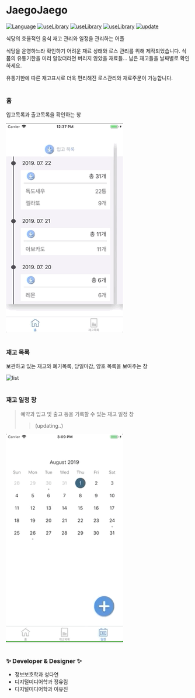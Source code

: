 # JaegoJaego
[![Language](https://img.shields.io/badge/Language-Swift-blue.svg)](https://paper.dropbox.com/doc/National-Petition-Analysis--AWBChEBfGCjv1j~TH2oJMUKbAg-RYdzoQNc8lAHVcDucJu1K)
[![useLibrary](https://img.shields.io/badge/usedLibrary-FSCalendar-green.svg)](https://github.com/WenchaoD/FSCalendar)
[![useLibrary](https://img.shields.io/badge/usedLibrary-BetterSegmentedControl-lightgray.svg)](https://github.com/gmarm/BetterSegmentedControl)
[![useLibrary](https://img.shields.io/badge/usedLibrary-SWTableViewCell-yellow.svg)](https://github.com/CEWendel/SWTableViewCell)
[![update](https://img.shields.io/badge/updated-2019.8.1-red.svg)]()

식당의 효율적인 음식 재고 관리와 일정을 관리하는 어플

식당을 운영하느라 확인하기 어려운 재료 상태와 로스 관리를 위해 제작되었습니다. 
식품의 유통기한을 미리 알았더라면 버리지 않았을 재료들... 남은 재고들을 날짜별로 확인하세요.

유통기한에 따른 재고표시로 더욱 편리해진 로스관리와 재료주문이 가능합니다.

#

### 홈
입고목록과 출고목록을 확인하는 창

![home](videos/home320.gif)   

#

### 재고 목록
보관하고 있는 재고와 폐기목록, 당일마감, 양호 목록을 보여주는 창

![list](videos/list320.gif)

#

### 재고 일정 창 
> 예약과 입고 및 출고 등을 기록할 수 있는 재고 일정 창
>> (updating..)


![addlist](videos/calendar320.gif)

#



### ✨ Developer & Designer ✨
- 정보보호학과 성다연
- 디지털미디어학과 정유림
- 디지털미디어학과 이유진

